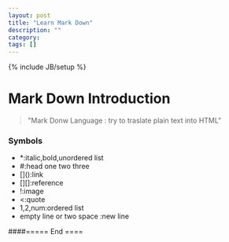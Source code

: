 ```yaml
---
layout: post
title: "Learn Mark Down"
description: ""
category: 
tags: []
---
```

{% include JB/setup %}
# Mark Down Introduction
 > "Mark Donw Language : try to traslate plain text into HTML"  

### Symbols
 * \*:italic,bold,unordered list
 * \#:head one two three
 * \[\]\(\):link
 * \[\]\[\]:reference
 * \!:image 
 * \<:quote 
 * 1,2,num:ordered list 
 * empty line or two space :new line   


####===== End ====



